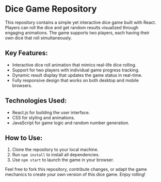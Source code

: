 # Dice Game Repository

This repository contains a simple yet interactive dice game built with React. Players can roll the dice and get random results visualized through engaging animations. The game supports two players, each having their own dice that roll simultaneously.

## Key Features:
- Interactive dice roll animation that mimics real-life dice rolling.
- Support for two players with individual game progress tracking.
- Dynamic result display that updates the game status in real-time.
- Fully responsive design that works on both desktop and mobile browsers.

## Technologies Used:
- React.js for building the user interface.
- CSS for styling and animations.
- JavaScript for game logic and random number generation.

## How to Use:
1. Clone the repository to your local machine.
2. Run `npm install` to install all dependencies.
3. Use `npm start` to launch the game in your browser.

Feel free to fork this repository, contribute changes, or adapt the game mechanics to create your own version of this dice game. Enjoy rolling!
